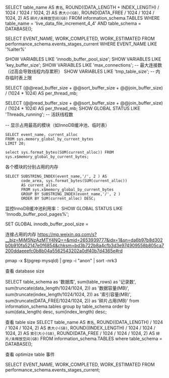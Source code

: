 SELECT      table_name AS `表名`,     ROUND((DATA_LENGTH + INDEX_LENGTH) / 1024 / 1024 / 1024, 2) AS `表大小(GB)`,     ROUND(DATA_FREE / 1024 / 1024 / 1024, 2) AS `碎片/未释放空间(GB)` FROM information_schema.TABLES WHERE      table_name = 'live_data_file_increment_4_4'     AND table_schema = DATABASE();

SELECT EVENT_NAME, WORK_COMPLETED, WORK_ESTIMATED  FROM performance_schema.events_stages_current  WHERE EVENT_NAME LIKE '%alter%'

SHOW VARIABLES LIKE 'innodb_buffer_pool_size';
SHOW VARIABLES LIKE 'key_buffer_size';
SHOW VARIABLES LIKE 'max_connections'; -- 最大连接数（过高会导致线程内存累积）
SHOW VARIABLES LIKE 'tmp_table_size';  -- 内存临时表上限

SELECT (@@read_buffer_size + @@sort_buffer_size + @@join_buffer_size) / (1024 * 1024) AS per_thread_mb;

SELECT (@@read_buffer_size + @@sort_buffer_size + @@join_buffer_size) / (1024 * 1024) AS per_thread_mb;
SHOW GLOBAL STATUS LIKE 'Threads_running';       -- 活跃线程数

-- 显示占用最高的模块（如InnoDB缓冲池、临时表）
```
SELECT event_name, current_alloc 
FROM sys.memory_global_by_current_bytes 
LIMIT 20;
```

``` 各个模块的总内存 
select sys.format_bytes(SUM(current_alloc)) FROM sys.x$memory_global_by_current_bytes;
```

各个模块的分别占用的内存
```
SELECT SUBSTRING_INDEX(event_name,'/', 2 ) AS
       code_area, sys.format_bytes(SUM(current_alloc))
       AS current_alloc
       FROM sys.x$memory_global_by_current_bytes
       GROUP BY SUBSTRING_INDEX(event_name,'/', 2 )
       ORDER BY SUM(current_alloc) DESC;
```

监控InnoDB缓冲池利用率：
SHOW GLOBAL STATUS LIKE 'Innodb_buffer_pool_pages%';


SET GLOBAL innodb_buffer_pool_size = 

连接占用的内存
https://mp.weixin.qq.com/s?__biz=MjM5NzAzMTY4NQ==&mid=2653939777&idx=1&sn=da6b97b8d302b0b910fa52147e0f6854&chksm=bd3b722b8a4cfb3d3e974909558b805ca7200ddaeeefc0b8b04a5562543202a0df40b7d4365e#rd


pmap -x $(pgrep mysqld) | grep -i "anon" | sort -nrk3 


查看 database size

SELECT 
table_schema as '数据库',
sum(table_rows) as '记录数',
sum(truncate(data_length/1024/1024, 2)) as '数据容量(MB)',
sum(truncate(index_length/1024/1024, 2)) as '索引容量(MB)',
sum(truncate(DATA_FREE/1024/1024, 2)) as '碎片占用(MB)'
from information_schema.tables
group by table_schema
order by sum(data_length) desc, sum(index_length) desc;

查看 table size 
SELECT  table_name AS `表名`,  ROUND((DATA_LENGTH) / 1024 / 1024 / 1024, 2) AS `表大小(GB)`,  ROUND((INDEX_LENGTH) / 1024 / 1024 / 1024, 2) AS `索引大小(GB)`,     ROUND(DATA_FREE / 1024 / 1024 / 1024, 2) AS `碎片/未释放空间(GB)` FROM information_schema.TABLES where   table_schema = DATABASE();

查看 optimize table 事件

SELECT EVENT_NAME, WORK_COMPLETED, WORK_ESTIMATED FROM performance_schema.events_stages_current;